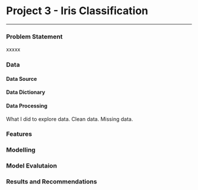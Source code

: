 # Project 3 - Iris Classification

---

### Problem Statement


xxxxx

### Data

#### Data Source


#### Data Dictionary


#### Data Processing

What I did to explore data.
Clean data.
Missing data.


### Features

### Modelling

### Model Evalutaion

### Results and Recommendations

